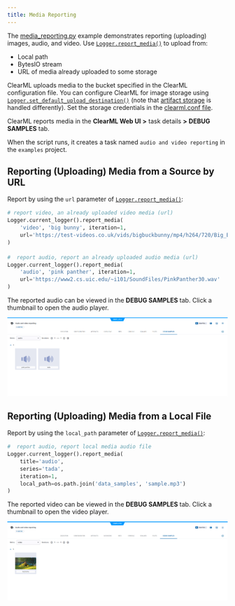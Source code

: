 ```yaml
---
title: Media Reporting
---
```


The [media_reporting.py](https://github.com/allegroai/clearml/blob/master/examples/reporting/media_reporting.py) example 
demonstrates reporting (uploading) images, audio, and video. Use [`Logger.report_media()`](../../references/sdk/logger.md#report_media)
to upload from: 
* Local path
* BytesIO stream
* URL of media already uploaded to some storage

ClearML uploads media to the bucket specified in the ClearML configuration file. You can configure ClearML for image 
storage using [`Logger.set_default_upload_destination()`](../../references/sdk/logger.md#set_default_upload_destination) 
(note that [artifact storage](../../clearml_sdk/task_sdk.md#setting-upload-destination) is handled differently). 
Set the storage credentials in the [clearml.conf file](../../configs/clearml_conf.md#sdk-section).

ClearML reports media in the **ClearML Web UI** **>** task details **>** **DEBUG SAMPLES** 
tab. 

When the script runs, it creates a task named `audio and video reporting` in the `examples` 
project.

## Reporting (Uploading) Media from a Source by URL

Report by using the `url` parameter of [`Logger.report_media()`](../../references/sdk/logger.md#report_media):

```python
# report video, an already uploaded video media (url)
Logger.current_logger().report_media(
    'video', 'big bunny', iteration=1,
    url='https://test-videos.co.uk/vids/bigbuckbunny/mp4/h264/720/Big_Buck_Bunny_720_10s_1MB.mp4'
)
    
#  report audio, report an already uploaded audio media (url)
Logger.current_logger().report_media(
    'audio', 'pink panther', iteration=1,
    url='https://www2.cs.uic.edu/~i101/SoundFiles/PinkPanther30.wav'
)
```

The reported audio can be viewed in the **DEBUG SAMPLES** tab. Click a thumbnail to open the audio player.

![Audio debug samples](../../img/examples_reporting_08.png)


## Reporting (Uploading) Media from a Local File

Report by using the `local_path` parameter of [`Logger.report_media()`](../../references/sdk/logger.md#report_media):

```python
#  report audio, report local media audio file
Logger.current_logger().report_media(
    title='audio', 
    series='tada', 
    iteration=1,
    local_path=os.path.join('data_samples', 'sample.mp3')
)
```
    
The reported video can be viewed in the **DEBUG SAMPLES** tab. Click a thumbnail to open the video player.

![Video debug samples](../../img/examples_reporting_09.png)
